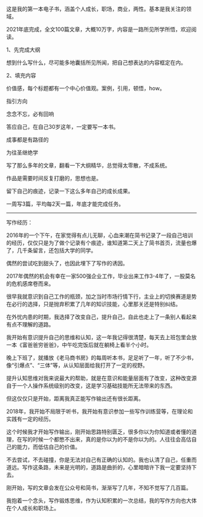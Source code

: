 这是我的第一本电子书，涵盖个人成长，职场，商业，两性。基本是我关注的领域。

2021年底完成，全文100篇文章，大概10万字，内容是一路所见所学所悟，欢迎阅读。

1、先完成大纲

想到什么写什么，尽可能多地囊括所见所闻，把自己想表达的内容框定在内。

2、填充内容

价值感，每个标题都有一个中心价值观。案例，引用，顿悟，how。

指引方向

念念不忘，必有回响

答应自己，在自己30岁这年，一定要写一本书。

成事都是有路径的

为往圣继绝学

写了那么多年的文章，翻看一下大纲精华，总觉得太零散，不成系统。

作品是需要时间反复打磨的，思想也是。

留下自己的痕迹，记录一下这么多年自己的成长成果。

一周写3篇，平均每2天一篇，年底才能完成任务。

---

写作经历：

2016年的一个下午，在家觉得有点儿无聊，心血来潮在简书记录了一段自己培训的经历，仅仅只是为了做个记录有个痕迹，谁知道第二天上了简书首页，流量也爆了，几千条留言，还包括大学的同学。

偶然的尝试吃到甜头了，也因此埋下了写作的诱因。

2017年偶然的机会有幸在一家500强企业工作，毕业出来工作3-4年了，一股莫名的危机感席卷而来。

很早我就意识到自己工作的瓶颈，加之当时市场行情下行，主业上的切换赛道是势在必行的选择，只是抛弃积累了几年的知识技能，心里那关还是特别纠结。

在外忧内患的时期，我选择了改变自己，提升自己，自此也走上了一条别人看起来有点不理解的道路。

我开始有意识提升自己的思维和认知，这一年我记得很清楚，每天去上班包里会放一本《富爸爸穷爸爸》，中午吃完饭后就在躺椅上看半个小时。

晚上下班了，就播放《老马商书房》的每周听本书，足足听了一年，听了不少书，像“引爆点”、“三体”等，从认知层面给我打开了一定的视野。

提升认知思维对我来说最大的帮助，就是在意识和能量层面有了改变，这种改变源自于一个人操作系统级别的改变，这是学习基础技能所无法带来的东西。

但这仅仅只是开始，距离我真正能写作输出还有很长距离。

2018年，我开始不局限于听书，我开始有意识参加一些写作训练营等，在理论和实践有一定的经历。

这个时候我才开始写作输出，刚开始思路特别匮乏，很多你以为你知道或者懂的道理，在写的时候一个都憋不出来，真的是你以为的不是你以为的。人往往会高估自己的能力，而低估自己的价值。

不去尝试，不去碰撞，你是无法对自己有正确的认知的。我也认清了自己，任重而道远。写作这条路，未来是光明的，道路是曲折的，心里暗暗许下我一定要坚持下去。

刚开始，写的文章会发在公众号和简书，渐渐写了几年，不知不觉写了几百篇。

我抱着一个念头，写作锻炼思维，作为认知积累的一次总结，我的写作方向也大体在个人成长和职场上。

